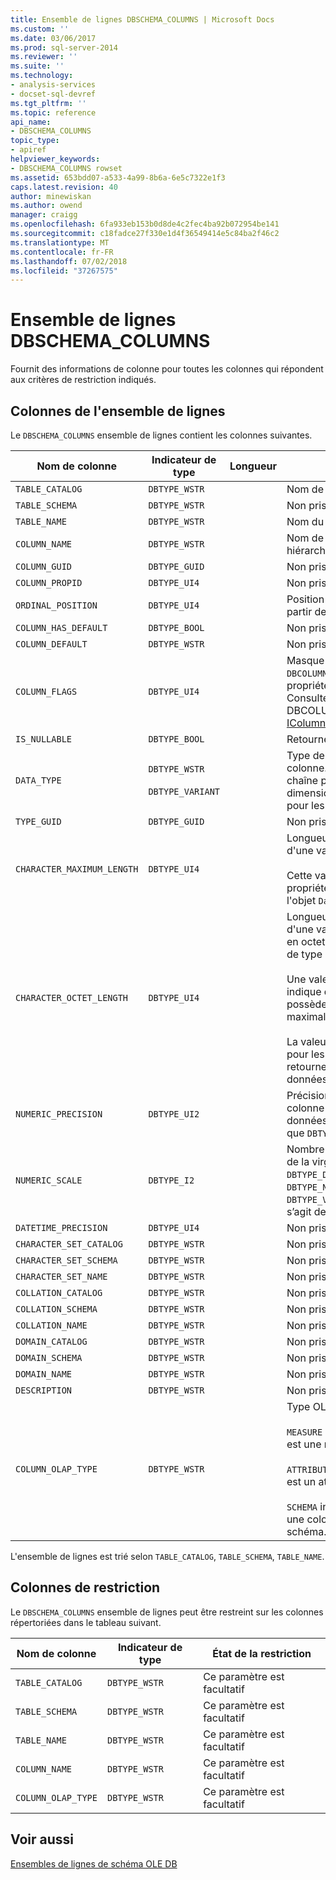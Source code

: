 ```yaml
---
title: Ensemble de lignes DBSCHEMA_COLUMNS | Microsoft Docs
ms.custom: ''
ms.date: 03/06/2017
ms.prod: sql-server-2014
ms.reviewer: ''
ms.suite: ''
ms.technology:
- analysis-services
- docset-sql-devref
ms.tgt_pltfrm: ''
ms.topic: reference
api_name:
- DBSCHEMA_COLUMNS
topic_type:
- apiref
helpviewer_keywords:
- DBSCHEMA_COLUMNS rowset
ms.assetid: 653bdd07-a533-4a99-8b6a-6e5c7322e1f3
caps.latest.revision: 40
author: minewiskan
ms.author: owend
manager: craigg
ms.openlocfilehash: 6fa933eb153b0d8de4c2fec4ba92b072954be141
ms.sourcegitcommit: c18fadce27f330e1d4f36549414e5c84ba2f46c2
ms.translationtype: MT
ms.contentlocale: fr-FR
ms.lasthandoff: 07/02/2018
ms.locfileid: "37267575"
---
```

# <a name="dbschemacolumns-rowset"></a>Ensemble de lignes DBSCHEMA_COLUMNS
  Fournit des informations de colonne pour toutes les colonnes qui répondent aux critères de restriction indiqués.  
  
## <a name="rowset-columns"></a>Colonnes de l'ensemble de lignes  
 Le `DBSCHEMA_COLUMNS` ensemble de lignes contient les colonnes suivantes.  
  
|Nom de colonne|Indicateur de type|Longueur|Description|  
|-----------------|--------------------|------------|-----------------|  
|`TABLE_CATALOG`|`DBTYPE_WSTR`||Nom de la base de données.|  
|`TABLE_SCHEMA`|`DBTYPE_WSTR`||Non pris en charge.|  
|`TABLE_NAME`|`DBTYPE_WSTR`||Nom du cube.|  
|`COLUMN_NAME`|`DBTYPE_WSTR`||Nom de la mesure ou de la hiérarchie d'attribut.|  
|`COLUMN_GUID`|`DBTYPE_GUID`||Non pris en charge.|  
|`COLUMN_PROPID`|`DBTYPE_UI4`||Non pris en charge.|  
|`ORDINAL_POSITION`|`DBTYPE_UI4`||Position de la colonne, à partir de 1.|  
|`COLUMN_HAS_DEFAULT`|`DBTYPE_BOOL`||Non pris en charge.|  
|`COLUMN_DEFAULT`|`DBTYPE_WSTR`||Non pris en charge.|  
|`COLUMN_FLAGS`|`DBTYPE_UI4`||Masque de bits `DBCOLUMNFLAGS` indiquant les propriétés de la colonne Consultez « Type d’énuméré DBCOLUMNFLAGS » dans [IColumnsInfo::GetColumnInfo](http://msdn2.microsoft.com/library/ms722704.aspx)|  
|`IS_NULLABLE`|`DBTYPE_BOOL`||Retourne toujours `false`.|  
|`DATA_TYPE`|`DBTYPE_WSTR`<br /><br /> `DBTYPE_VARIANT`||Type de données de la colonne. Retourne une chaîne pour les colonnes de dimension et une variante pour les mesures.|  
|`TYPE_GUID`|`DBTYPE_GUID`||Non pris en charge.|  
|`CHARACTER_MAXIMUM_LENGTH`|`DBTYPE_UI4`||Longueur maximale possible d'une valeur de la colonne.<br /><br /> Cette valeur est extraite de la propriété `DataSize` dans l'objet `DataItem`.|  
|`CHARACTER_OCTET_LENGTH`|`DBTYPE_UI4`||Longueur maximale possible d'une valeur de la colonne, en octets, pour les colonnes de type character ou binary.<br /><br /> Une valeur de zéro (0) indique que la colonne ne possède pas de longueur maximale.<br /><br /> La valeur `NULL` est retournée pour les colonnes qui ne retournent pas de type de données binary ou character.|  
|`NUMERIC_PRECISION`|`DBTYPE_UI2`||Précision maximale de la colonne pour les types de données numériques autres que `DBTYPE_VARNUMERIC`.|  
|`NUMERIC_SCALE`|`DBTYPE_I2`||Nombre de chiffres à droite de la virgule décimale pour `DBTYPE_DECIMAL`, `DBTYPE_NUMERIC`, `DBTYPE_VARNUMERIC`. Sinon, il s’agit de `NULL`.|  
|`DATETIME_PRECISION`|`DBTYPE_UI4`||Non pris en charge.|  
|`CHARACTER_SET_CATALOG`|`DBTYPE_WSTR`||Non pris en charge.|  
|`CHARACTER_SET_SCHEMA`|`DBTYPE_WSTR`||Non pris en charge.|  
|`CHARACTER_SET_NAME`|`DBTYPE_WSTR`||Non pris en charge.|  
|`COLLATION_CATALOG`|`DBTYPE_WSTR`||Non pris en charge.|  
|`COLLATION_SCHEMA`|`DBTYPE_WSTR`||Non pris en charge.|  
|`COLLATION_NAME`|`DBTYPE_WSTR`||Non pris en charge.|  
|`DOMAIN_CATALOG`|`DBTYPE_WSTR`||Non pris en charge.|  
|`DOMAIN_SCHEMA`|`DBTYPE_WSTR`||Non pris en charge.|  
|`DOMAIN_NAME`|`DBTYPE_WSTR`||Non pris en charge.|  
|`DESCRIPTION`|`DBTYPE_WSTR`||Non pris en charge.|  
|`COLUMN_OLAP_TYPE`|`DBTYPE_WSTR`||Type OLAP de l'objet.<br /><br /> `MEASURE` indique que l'objet est une mesure.<br /><br /> `ATTRIBUTE` indique que l'objet est un attribut de dimension.<br /><br /> `SCHEMA` indique que l'objet est une colonne dans un schéma.|  
  
 L'ensemble de lignes est trié selon `TABLE_CATALOG`, `TABLE_SCHEMA`, `TABLE_NAME`.  
  
## <a name="restriction-columns"></a>Colonnes de restriction  
 Le `DBSCHEMA_COLUMNS` ensemble de lignes peut être restreint sur les colonnes répertoriées dans le tableau suivant.  
  
|Nom de colonne|Indicateur de type|État de la restriction|  
|-----------------|--------------------|-----------------------|  
|`TABLE_CATALOG`|`DBTYPE_WSTR`|Ce paramètre est facultatif|  
|`TABLE_SCHEMA`|`DBTYPE_WSTR`|Ce paramètre est facultatif|  
|`TABLE_NAME`|`DBTYPE_WSTR`|Ce paramètre est facultatif|  
|`COLUMN_NAME`|`DBTYPE_WSTR`|Ce paramètre est facultatif|  
|`COLUMN_OLAP_TYPE`|`DBTYPE_WSTR`|Ce paramètre est facultatif|  
  
## <a name="see-also"></a>Voir aussi  
 [Ensembles de lignes de schéma OLE DB](ole-db-schema-rowsets.md)  
  
  
